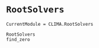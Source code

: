 # `RootSolvers`

```@meta
CurrentModule = CLIMA.RootSolvers
```

```@docs
RootSolvers
find_zero
```
